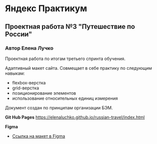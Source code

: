 # Яндекс Практикум
## Проектная работа №3 "Путешествие по России"
### __Автор Елена Лучко__

Проектная работа по итогам третьего спринта обучения.

Адаптивный макет сайта. Совмещает в себе практику по следующим навыкам:
* flexbox-верстка 
* grid-верстка 
* позиционирование элементов 
* использование относительных единиц измерения 

Документ создан по принципам организации БЭМ.

**Git Hub Pages** 
https://elenaluchko.github.io/russian-travel/index.html

**Figma**

* [Ссылка на макет в Figma](https://www.figma.com/file/OyRWEjU6wBwRe1hapzQoLx/Sprint-3%3A-Russia-%2F-desktop-%2B-mobile?node-id=28503%3A0)

